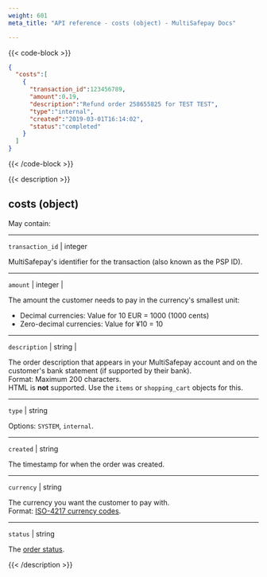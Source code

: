 ```yaml
---
weight: 601
meta_title: "API reference - costs (object) - MultiSafepay Docs"

---
```


{{< code-block >}}

```json 
{
  "costs":[
    {
      "transaction_id":123456789,
      "amount":0.19,
      "description":"Refund order 258655825 for TEST TEST",
      "type":"internal",
      "created":"2019-03-01T16:14:02",
      "status":"completed"
    }
  ]
}
```

{{< /code-block >}}

{{< description >}}

## costs (object)

May contain:  

----------------
`transaction_id` | integer

MultiSafepay's identifier for the transaction (also known as the PSP ID).

----------------
`amount` | integer | 

The amount the customer needs to pay in the currency's smallest unit:

- Decimal currencies: Value for 10 EUR = 1000 (1000 cents)
- Zero-decimal currencies: Value for ¥10 = 10

----------------
`description` | string | 

The order description that appears in your MultiSafepay account and on the customer's bank statement (if supported by their bank).   
Format: Maximum 200 characters.   
HTML is **not** supported. Use the `items` or `shopping_cart` objects for this.

----------------
`type` | string 

Options: `SYSTEM`, `internal`.   

----------------
`created` | string

The timestamp for when the order was created.

----------------
`currency` | string 

The currency you want the customer to pay with.  
Format: [ISO-4217 currency codes](https://www.iso.org/iso-4217-currency-codes.html). 

----------------
`status` | string

The [order status](/payments/multisafepay-statuses/). 


{{< /description >}}